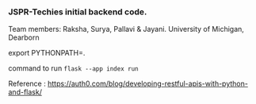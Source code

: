 ### JSPR-Techies initial backend code.

Team members: Raksha, Surya, Pallavi & Jayani.
University of Michigan, Dearborn

export PYTHONPATH=.  

command to run `flask --app index run`

Reference : https://auth0.com/blog/developing-restful-apis-with-python-and-flask/
